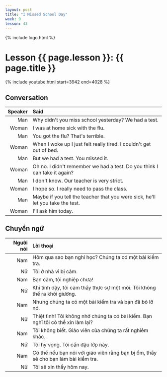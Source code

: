 ```yaml
---
layout: post
title: "I Missed School Day"
week: 9
lesson: 43
---
```


{% include logo.html %}
  
# Lesson {{ page.lesson }}: {{ page.title }}

{% include youtube.html start=3942 end=4028 %}

## Conversation

Speaker | Said
---: | :---
Man | Why didn't you miss school yesterday? We had a test.
Woman | I was at home sick with the flu.
Man | You got the flu? That's terrible.
Woman | When I woke up I just felt really tired. I couldn't get out of bed.
Man | But we had a test. You missed it.
Woman | Oh no. I didn't remember we had a test. Do you think I can take it again?
Man | I don't know. Our teacher is very strict.
Woman | I hope so. I really need to pass the class.
Man | Maybe if you tell the teacher that you were sick, he'll let you take the test.
Woman | I'll ask him today.

## Chuyển ngữ

Người nói | Lời thoại
---: | :---
Nam | Hôm qua sao bạn nghỉ học? Chúng ta có một bài kiểm tra.
Nữ | Tôi ở nhà vì bị cảm.
Nam | Bạn cảm, tội nghiệp chưa!
Nữ | Khi tỉnh dậy, tôi cảm thấy thực sự mệt mỏi. Tôi không thể ra khỏi giường.
Nam | Nhưng chúng ta có một bài kiểm tra và bạn đã bỏ lỡ nó.
Nữ | Thiệt tình! Tôi không nhớ chúng ta có bài kiểm. Bạn nghĩ tôi có thể xin làm lại?
Nam | Tôi không biết. Giáo viên của chúng ta rất nghiêm khắc.
Nữ | Tôi hy vọng. Tôi cần đậu lớp này.
Nam | Có thể nếu bạn nói với giáo viên rằng bạn bị ốm, thầy sẽ cho bạn làm bài kiểm tra.
Nữ | Tôi sẽ xin thầy hôm nay.
